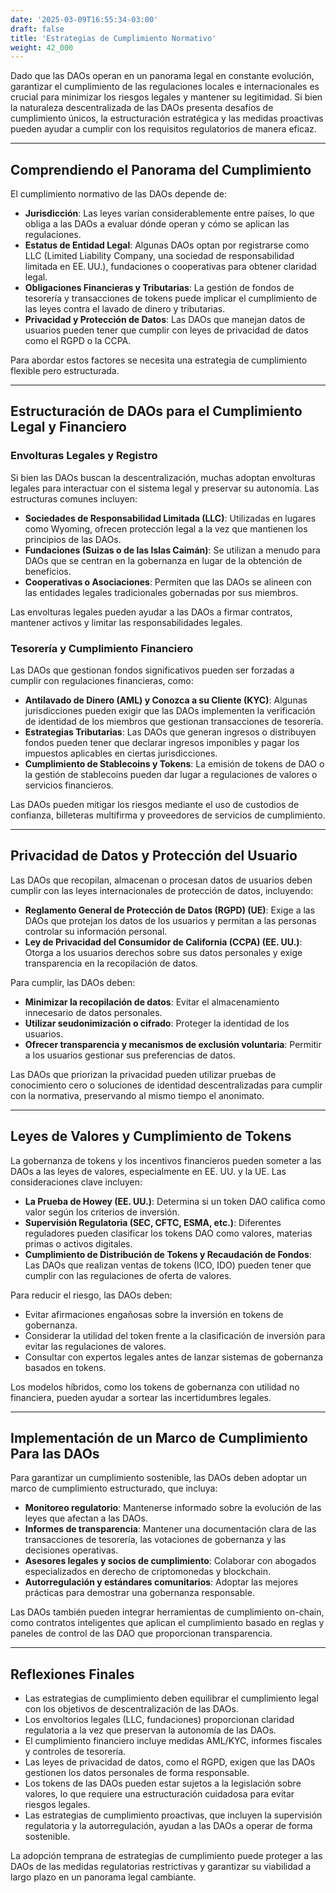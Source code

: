 ```yaml
---
date: '2025-03-09T16:55:34-03:00'
draft: false
title: 'Estrategias de Cumplimiento Normativo'
weight: 42_000
---
```


Dado que las DAOs operan en un panorama legal en constante evolución, garantizar el cumplimiento de las regulaciones locales e internacionales es crucial para minimizar los riesgos legales y mantener su legitimidad. Si bien la naturaleza descentralizada de las DAOs presenta desafíos de cumplimiento únicos, la estructuración estratégica y las medidas proactivas pueden ayudar a cumplir con los requisitos regulatorios de manera eficaz.

---

## **Comprendiendo el Panorama del Cumplimiento**

El cumplimiento normativo de las DAOs depende de:

- **Jurisdicción**: Las leyes varían considerablemente entre países, lo que obliga a las DAOs a evaluar dónde operan y cómo se aplican las regulaciones.
- **Estatus de Entidad Legal**: Algunas DAOs optan por registrarse como LLC (Limited Liability Company, una sociedad de responsabilidad limitada en EE. UU.), fundaciones o cooperativas para obtener claridad legal.
- **Obligaciones Financieras y Tributarias**: La gestión de fondos de tesorería y transacciones de tokens puede implicar el cumplimiento de las leyes contra el lavado de dinero y tributarias.
- **Privacidad y Protección de Datos**: Las DAOs que manejan datos de usuarios pueden tener que cumplir con leyes de privacidad de datos como el RGPD o la CCPA.

Para abordar estos factores se necesita una estrategia de cumplimiento flexible pero estructurada.

---

## **Estructuración de DAOs para el Cumplimiento Legal y Financiero**

### **Envolturas Legales y Registro**
Si bien las DAOs buscan la descentralización, muchas adoptan envolturas legales para interactuar con el sistema legal y preservar su autonomía. Las estructuras comunes incluyen:

- **Sociedades de Responsabilidad Limitada (LLC)**: Utilizadas en lugares como Wyoming, ofrecen protección legal a la vez que mantienen los principios de las DAOs.
- **Fundaciones (Suizas o de las Islas Caimán)**: Se utilizan a menudo para DAOs que se centran en la gobernanza en lugar de la obtención de beneficios.
- **Cooperativas o Asociaciones**: Permiten que las DAOs se alineen con las entidades legales tradicionales gobernadas por sus miembros.

Las envolturas legales pueden ayudar a las DAOs a firmar contratos, mantener activos y limitar las responsabilidades legales.

### **Tesorería y Cumplimiento Financiero**
Las DAOs que gestionan fondos significativos pueden ser forzadas a cumplir con regulaciones financieras, como:

- **Antilavado de Dinero (AML) y Conozca a su Cliente (KYC)**: Algunas jurisdicciones pueden exigir que las DAOs implementen la verificación de identidad de los miembros que gestionan transacciones de tesorería.
- **Estrategias Tributarias**: Las DAOs que generan ingresos o distribuyen fondos pueden tener que declarar ingresos imponibles y pagar los impuestos aplicables en ciertas jurisdicciones.
- **Cumplimiento de Stablecoins y Tokens**: La emisión de tokens de DAO o la gestión de stablecoins pueden dar lugar a regulaciones de valores o servicios financieros.

Las DAOs pueden mitigar los riesgos mediante el uso de custodios de confianza, billeteras multifirma y proveedores de servicios de cumplimiento.

---

## **Privacidad de Datos y Protección del Usuario**

Las DAOs que recopilan, almacenan o procesan datos de usuarios deben cumplir con las leyes internacionales de protección de datos, incluyendo:

- **Reglamento General de Protección de Datos (RGPD) (UE)**: Exige a las DAOs que protejan los datos de los usuarios y permitan a las personas controlar su información personal.
- **Ley de Privacidad del Consumidor de California (CCPA) (EE. UU.)**: Otorga a los usuarios derechos sobre sus datos personales y exige transparencia en la recopilación de datos.

Para cumplir, las DAOs deben:

- **Minimizar la recopilación de datos**: Evitar el almacenamiento innecesario de datos personales.
- **Utilizar seudonimización o cifrado**: Proteger la identidad de los usuarios.
- **Ofrecer transparencia y mecanismos de exclusión voluntaria**: Permitir a los usuarios gestionar sus preferencias de datos.

Las DAOs que priorizan la privacidad pueden utilizar pruebas de conocimiento cero o soluciones de identidad descentralizadas para cumplir con la normativa, preservando al mismo tiempo el anonimato.

---

## **Leyes de Valores y Cumplimiento de Tokens**

La gobernanza de tokens y los incentivos financieros pueden someter a las DAOs a las leyes de valores, especialmente en EE. UU. y la UE. Las consideraciones clave incluyen:

- **La Prueba de Howey (EE. UU.)**: Determina si un token DAO califica como valor según los criterios de inversión.
- **Supervisión Regulatoria (SEC, CFTC, ESMA, etc.)**: Diferentes reguladores pueden clasificar los tokens DAO como valores, materias primas o activos digitales.
- **Cumplimiento de Distribución de Tokens y Recaudación de Fondos**: Las DAOs que realizan ventas de tokens (ICO, IDO) pueden tener que cumplir con las regulaciones de oferta de valores.

Para reducir el riesgo, las DAOs deben:

- Evitar afirmaciones engañosas sobre la inversión en tokens de gobernanza.
- Considerar la utilidad del token frente a la clasificación de inversión para evitar las regulaciones de valores.
- Consultar con expertos legales antes de lanzar sistemas de gobernanza basados ​​en tokens.

Los modelos híbridos, como los tokens de gobernanza con utilidad no financiera, pueden ayudar a sortear las incertidumbres legales.

---

## **Implementación de un Marco de Cumplimiento Para las DAOs**

Para garantizar un cumplimiento sostenible, las DAOs deben adoptar un marco de cumplimiento estructurado, que incluya:

- **Monitoreo regulatorio**: Mantenerse informado sobre la evolución de las leyes que afectan a las DAOs.
- **Informes de transparencia**: Mantener una documentación clara de las transacciones de tesorería, las votaciones de gobernanza y las decisiones operativas.
- **Asesores legales y socios de cumplimiento**: Colaborar con abogados especializados en derecho de criptomonedas y blockchain.
- **Autorregulación y estándares comunitarios**: Adoptar las mejores prácticas para demostrar una gobernanza responsable.

Las DAOs también pueden integrar herramientas de cumplimiento on-chain, como contratos inteligentes que aplican el cumplimiento basado en reglas y paneles de control de las DAO que proporcionan transparencia.

---

## **Reflexiones Finales**

- Las estrategias de cumplimiento deben equilibrar el cumplimiento legal con los objetivos de descentralización de las DAOs. 
- Los envoltorios legales (LLC, fundaciones) proporcionan claridad regulatoria a la vez que preservan la autonomía de las DAOs.
- El cumplimiento financiero incluye medidas AML/KYC, informes fiscales y controles de tesorería.
- Las leyes de privacidad de datos, como el RGPD, exigen que las DAOs gestionen los datos personales de forma responsable.
- Los tokens de las DAOs pueden estar sujetos a la legislación sobre valores, lo que requiere una estructuración cuidadosa para evitar riesgos legales.
- Las estrategias de cumplimiento proactivas, que incluyen la supervisión regulatoria y la autorregulación, ayudan a las DAOs a operar de forma sostenible.

La adopción temprana de estrategias de cumplimiento puede proteger a las DAOs de las medidas regulatorias restrictivas y garantizar su viabilidad a largo plazo en un panorama legal cambiante.